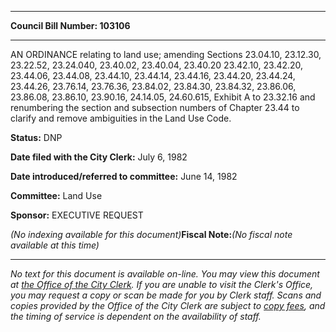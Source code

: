 

********

**Council Bill Number: 103106**
********

 AN ORDINANCE relating to land use; amending Sections 23.04.10, 23.12.30, 23.22.52, 23.24.040, 23.40.02, 23.40.04, 23.40.20 23.42.10, 23.42.20, 23.44.06, 23.44.08, 23.44.10, 23.44.14, 23.44.16, 23.44.20, 23.44.24, 23.44.26, 23.76.14, 23.76.36, 23.84.02, 23.84.30, 23.84.32, 23.86.06, 23.86.08, 23.86.10, 23.90.16, 24.14.05, 24.60.615, Exhibit A to 23.32.16 and renumbering the section and subsection numbers of Chapter 23.44 to clarify and remove ambiguities in the Land Use Code.

**Status:** DNP
   
**Date filed with the City Clerk:** July 6, 1982
   
   
**Date introduced/referred to committee:** June 14, 1982
   
**Committee:** Land Use
   
**Sponsor:** EXECUTIVE REQUEST
   
   
_(No indexing available for this document)_**Fiscal Note:**_(No fiscal note available at this time)_
********

_No text for this document is available on-line. You may view this document at [the Office of the City Clerk](http://www.seattle.gov/leg/clerk/contactUs.htm). If you are unable to visit the Clerk's Office, you may request a copy or scan be made for you by Clerk staff. Scans and copies provided by the Office of the City Clerk are subject to [copy fees](http://clerk.seattle.gov/~public/clerkfees.htm), and the timing of service is dependent on the availability of staff._

